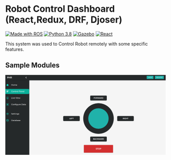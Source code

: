 # Robot Control Dashboard (React,Redux, DRF, Djoser)

[![Made with ROS](https://img.shields.io/badge/Made%20with-ROS-green?&logo=ros)](http://wiki.ros.org/)
[![Python 3.8](https://img.shields.io/badge/Python-3.8-3776AB?logo=python)](https://www.python.org/downloads/release/python-360/)
[![Gazebo](https://img.shields.io/badge/GAZEBO-orange?logo=gazebo&logoColor=white)](https://gazebosim.org/home)
[![React](https://img.shields.io/badge/REACT-blue?logo=react&logoColor=white)](https://reactjs.org/)


This system was used to Control Robot remotely with some specific features.

## Sample Modules
![](manualControl.png)

